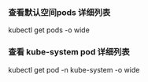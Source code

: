 ### 查看默认空间pods 详细列表
kubectl get pods -o wide
### 查看 kube-system pod 详细列表
kubectl get pod -n kube-system -o wide